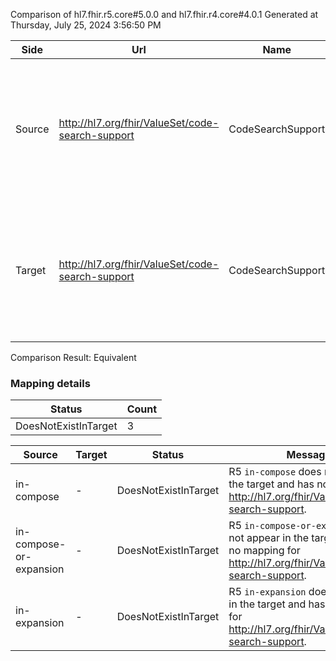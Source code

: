 Comparison of hl7.fhir.r5.core#5.0.0 and hl7.fhir.r4.core#4.0.1
Generated at Thursday, July 25, 2024 3:56:50 PM

| Side | Url | Name | Title | Description |
| --- | --- | --- | --- | --- |
| Source | http://hl7.org/fhir/ValueSet/code-search-support | CodeSearchSupport | Code Search Support | The degree to which the server supports the code search parameter on ValueSet, if it is supported. |
| Target | http://hl7.org/fhir/ValueSet/code-search-support | CodeSearchSupport | CodeSearchSupport | The degree to which the server supports the code search parameter on ValueSet, if it is supported. |


Comparison Result: Equivalent


### Mapping details

| Status | Count |
| ------ | ----- |
DoesNotExistInTarget | 3 |


| Source | Target | Status | Message |
| ------ | ------ | ------ | ------- |
| in-compose | - | DoesNotExistInTarget | R5 `in-compose` does not appear in the target and has no mapping for http://hl7.org/fhir/ValueSet/code-search-support. |
| in-compose-or-expansion | - | DoesNotExistInTarget | R5 `in-compose-or-expansion` does not appear in the target and has no mapping for http://hl7.org/fhir/ValueSet/code-search-support. |
| in-expansion | - | DoesNotExistInTarget | R5 `in-expansion` does not appear in the target and has no mapping for http://hl7.org/fhir/ValueSet/code-search-support. |

